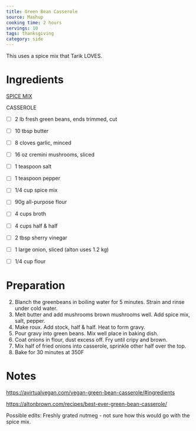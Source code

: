 ```yaml
---
title: Green Bean Casserole
source: Mashup
cooking time: 2 hours
servings: 10
tags: thanksgiving
category: side
---
```


This uses a spice mix that Tarik LOVES.

Ingredients
===========

[SPICE MIX](../spice_mix/nutritional_yeast_blend.md)

CASSEROLE
* [ ] 2 lb fresh green beans, ends trimmed, cut

* [ ] 10 tbsp butter
* [ ] 8 cloves garlic, minced
* [ ] 16 oz cremini mushrooms, sliced
* [ ] 1 teaspoon salt
* [ ] 1 teaspoon pepper
* [ ] 1/4 cup spice mix
* [ ] 90g all-purpose flour
* [ ] 4 cups broth
* [ ] 4 cups half & half
* [ ] 2 tbsp sherry vinegar

* [ ] 1 large onion, sliced (alton uses 1.2 kg)
* [ ] 1/4 cup flour

Preparation
===========
2. Blanch the greenbeans in boiling water for 5 minutes. Strain and rinse under cold water.
4. Melt butter and add mushrooms brown mushrooms well. Add spice mix, salt, pepper.
5. Make roux. Add stock, half & half. Heat to form gravy.
6. Pour gravy into green beans. Mix well place in baking dish.
5. Coat onions in flour, dust excess off. Fry until cripy and brown.
6. Mix half of fried onions into casserole, sprinkle other half over the top.
9. Bake for 30 minutes at 350F

Notes
=====
https://avirtualvegan.com/vegan-green-bean-casserole/#ingredients


https://altonbrown.com/recipes/best-ever-green-bean-casserole/

Possible edits:
Freshly grated nutmeg - not sure how this would go with the spice mix.
